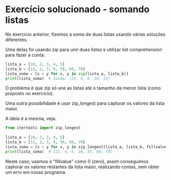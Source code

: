 # Exercício solucionado - somando listas

No exercício anterior, fizemos a soma de duas listas usando várias soluções diferentes.

Uma delas foi usando zip para unir duas listas e utilizar list comprehension para fazer a conta:

```python
lista_a = [10, 2, 3, 4, 5]
lista_b = [12, 2, 3, 6, 50, 60, 70]
lista_soma = [x + y for x, y in zip(lista_a, lista_b)]
print(lista_soma)  # Saída: [22, 4, 6, 10, 55]
```

O problema é que zip só une as listas até o tamanho da menor lista (como proposto no exercício).

Uma outra possibilidade é usar zip\_longest para capturar os valores da lista maior.

A ideia é a mesma, veja:



```python
from itertools import zip_longest
    
lista_a = [10, 2, 3, 4, 5]
lista_b = [12, 2, 3, 6, 50, 60, 70]
lista_soma = [x + y for x, y in zip_longest(lista_a, lista_b, fillvalue=0)]
print(lista_soma)  # [22, 4, 6, 10, 55, 60, 70]
```

Neste caso, usamos o "fillvalue" como 0 (zero), assim conseguimos capturar os valores restantes da lista maior, realizando contas, sem obter um erro em nosso programa.